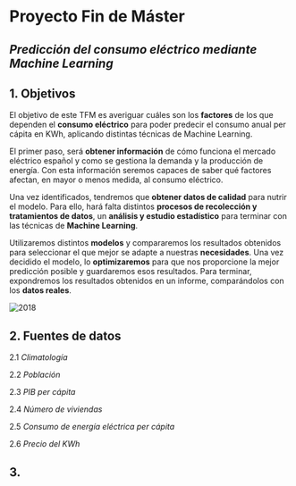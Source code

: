 # Proyecto Fin de Máster 
## *Predicción del consumo eléctrico mediante Machine Learning*



## 1. Objetivos

El objetivo de este TFM es averiguar cuáles son los **factores** de los que dependen el **consumo eléctrico** para poder predecir el consumo anual per cápita en KWh, aplicando distintas técnicas de Machine Learning.

El primer paso, será **obtener información** de cómo funciona el mercado eléctrico español y como se gestiona la demanda y la producción de energía. Con esta información seremos capaces de saber qué factores afectan, en mayor o menos medida, al consumo eléctrico.

Una vez identificados, tendremos que **obtener datos de calidad** para nutrir el modelo. Para ello, hará falta distintos **procesos de recolección y tratamientos de datos**, un **análisis y estudio estadístico** para terminar con las técnicas de **Machine Learning**.

Utilizaremos distintos **modelos** y compararemos los resultados obtenidos para seleccionar el que mejor se adapte a nuestras **necesidades**. Una vez decidido el modelo, lo **optimizaremos** para que nos proporcione la mejor predicción posible y guardaremos esos resultados.
Para terminar, expondremos los resultados obtenidos en un informe, comparándolos con los **datos reales**.


![2018](https://user-images.githubusercontent.com/82395947/153067978-c30cc035-2bd4-4f4a-a553-4d6b02596ad3.PNG)


## 2. Fuentes de datos


   2.1 *Climatología*
   
   2.2 *Población*
   
   2.3 *PIB per cápita*
   
   2.4 *Número de viviendas*
   
   2.5 *Consumo de energía eléctrica per cápita*
   
   2.6 *Precio del KWh*
   
   
## 3.
